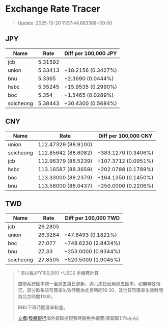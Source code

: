 # Exchange Rate Tracer

> Update: 2025-10-20 11:57:44.683368+00:00

## JPY

| Name      |    Rate | Diff per 100,000 JPY   |
|-----------|---------|------------------------|
| jcb       | 5.31592 |                        |
| union     | 5.33413 | +18.2156 (0.3427%)     |
| bnu       | 5.3365  | +2.3690 (0.0444%)      |
| hsbc      | 5.35245 | +15.9535 (0.2990%)     |
| boc       | 5.354   | +1.5465 (0.0289%)      |
| soicheong | 5.38443 | +30.4300 (0.5684%)     |

## CNY

| Name      | Rate                | Diff per 100,000 CNY   |
|-----------|---------------------|------------------------|
| union     | 112.47329	(88.9100) |                        |
| soicheong | 112.85642	(88.6082) | +383.1270 (0.3406%)    |
| jcb       | 112.96379	(88.5239) | +107.3712 (0.0951%)    |
| hsbc      | 113.16587	(88.3659) | +202.0788 (0.1789%)    |
| boc       | 113.33000	(88.2379) | +164.1350 (0.1450%)    |
| bnu       | 113.58000	(88.0437) | +250.0000 (0.2206%)    |

## TWD

| Name      |    Rate | Diff per 100,000 TWD   |
|-----------|---------|------------------------|
| jcb       | 26.2805 |                        |
| union     | 26.3284 | +47.8493 (0.1821%)     |
| boc       | 27.077  | +748.6230 (2.8434%)    |
| bnu       | 27.33   | +253.0000 (0.9344%)    |
| soicheong | 27.8505 | +520.5000 (1.9045%)    |


> ¹ IB以每JPY100,000 +USD2 手續費計算
>
> 銀聯系統匯率週一至週五每日更新，週六周日延用週五匯率。如無特殊情況，部分歐系貨幣匯率生效時間為北京時間16:30，其他貨幣匯率生效時間為北京時間11:00。
>
> BNU下班時間匯率較差。
>
> [立橋](https://www.wlbank.com.mo/uploads/ueditor/file/20181211/1544536513900230.pdf)/[發展銀行](https://www.mdb.com.mo/Service_Charges_20230728.pdf)海外銀聯提現暫時豁免手續費(貴銀聯1.1%左右)

